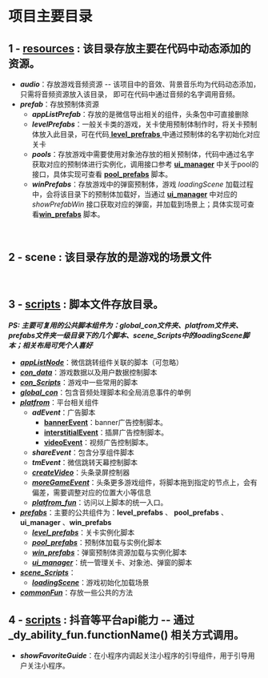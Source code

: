 项目主要目录
====
## 1 - [resources](https://github.com/ITMasterC/gameTemplate/tree/master/assets/resources) : 该目录存放主要在代码中动态添加的资源。
* ***audio***：存放游戏音频资源 -- 该项目中的音效、背景音乐均为代码动态添加， 只需将音频资源放入该目录， 即可在代码中通过音频的名字调用音频。<br>
* ***prefab***：存放预制体资源<br>
	* ***appListPrefab***：存放的是微信导出相关的组件，头条包中可直接删除<br>
	* ***levelPrefabs***：一般关卡类的游戏，关卡使用预制体制作时，将关卡预制体放入此目录，可在代码[ **level_prefrabs** ](https://github.com/ITMasterC/gameTemplate/tree/master/gameTemplatePro/assets/scripts/prefabs/level_prefabs.js)中通过预制体的名字初始化对应关卡<br>
	* ***pools***：存放游戏中需要使用对象池存放的相关预制体，代码中通过名字获取对应的预制体进行实例化，调用接口参考 [**ui_manager**](https://github.com/ITMasterC/gameTemplate/tree/master/gameTemplatePro/assets/scripts/prefabs/ui_manager.js) 中关于pool的接口，具体实现可查看 [**pool_prefabs**](https://github.com/ITMasterC/gameTemplate/tree/master/gameTemplatePro/assets/scripts/prefabs/pool_prefabs.js) 脚本。<br>
	* ***winPrefabs***：存放游戏中的弹窗预制体，游戏 *loadingScene* 加载过程中，会将该目录下的预制体加载好，当通过 [**ui_manager**](https://github.com/ITMasterC/gameTemplate/tree/master/gameTemplatePro/assets/scripts/prefabs/ui_manager.js) 中对应的 *showPrefabWin* 接口获取对应的弹窗，并加载到场景上；具体实现可查看[**win_prefabs**](https://github.com/ITMasterC/gameTemplate/tree/master/gameTemplatePro/assets/scripts/prefabs/win_prefabs.js) 脚本。<br>
<br>

## 2 - scene : 该目录存放的是游戏的场景文件

<br>

## 3 - [scripts](https://github.com/ITMasterC/gameTemplate/tree/master/gameTemplatePro/assets/scripts) : 脚本文件存放目录。
***PS: 主要可复用的公共脚本组件为：global_con文件夹、platfrom文件夹、prefabs文件夹一级目录下的几个脚本、scene_Scripts中的loadingScene脚本；相关布局可凭个人喜好***
* [***appListNode***](https://github.com/ITMasterC/gameTemplate/tree/master/gameTemplatePro/assets/scripts/appListNode)：微信跳转组件关联的脚本（可忽略）<br>
* [***con_data***](https://github.com/ITMasterC/gameTemplate/tree/master/gameTemplatePro/assets/scripts/con_data)：游戏数据以及用户数据控制脚本<br>
* [***con_Scripts***](https://github.com/ITMasterC/gameTemplate/tree/master/gameTemplatePro/assets/scripts/con_Scripts)：游戏中一些常用的脚本<br>
* [***global_con***](https://github.com/ITMasterC/gameTemplate/tree/master/gameTemplatePro/assets/scripts/global_con)：包含音频处理脚本和全局消息事件的单例<br>
* [***platfrom***](https://github.com/ITMasterC/gameTemplate/tree/master/gameTemplatePro/assets/scripts/platfrom)：平台相关组件
	* ***adEvent***：广告脚本
		* [**bannerEvent**](https://github.com/ITMasterC/gameTemplate/tree/master/gameTemplatePro/assets/scripts/platfrom/adEvent/bannerEvent.js)：banner广告控制脚本。
		* [**interstitialEvent**](https://github.com/ITMasterC/gameTemplate/tree/master/gameTemplatePro/assets/scripts/platfrom/adEvent/interstitialEvent.js)：插屏广告控制脚本。
		* [**videoEvent**](https://github.com/ITMasterC/gameTemplate/tree/master/gameTemplatePro/assets/scripts/platfrom/adEvent/videoEvent.js)：视频广告控制脚本。
	* ***shareEvent***：包含分享组件脚本
	* ***tmEvent***：微信跳转天幕控制脚本
	* [***createVideo***](https://github.com/ITMasterC/gameTemplate/tree/master/gameTemplatePro/assets/scripts/platfrom/createVideo.js)：头条录屏控制器
	* [***moreGameEvent***](https://github.com/ITMasterC/gameTemplate/tree/master/gameTemplatePro/assets/scripts/platfrom/moreGameEvent.js)：头条更多游戏组件，将脚本拖到指定的节点上，会有偏差，需要调整对应的位置大小等信息
	* [***platfrom_fun***](https://github.com/ITMasterC/gameTemplate/tree/master/gameTemplatePro/assets/scripts/platfrom/platfrom_fun.js)：访问以上脚本的统一入口。
* [***prefabs***](https://github.com/ITMasterC/gameTemplate/tree/master/gameTemplatePro/assets/scripts/prefabs)：主要的公共组件为：**level_prefabs** 、 **pool_prefabs** 、**ui_manager** 、**win_prefabs**<br>
	* [***level_prefabs***](https://github.com/ITMasterC/gameTemplate/tree/master/gameTemplatePro/assets/scripts/prefabs/level_prefabs.js)：关卡实例化脚本
	* [***pool_prefabs***](https://github.com/ITMasterC/gameTemplate/tree/master/gameTemplatePro/assets/scripts/prefabs/level_prefabs.js)：预制体加载与实例化脚本
	* [***win_prefabs***](https://github.com/ITMasterC/gameTemplate/tree/master/gameTemplatePro/assets/scripts/prefabs/win_prefabs.js)：弹窗预制体资源加载与实例化脚本
	* [***ui_manager***](https://github.com/ITMasterC/gameTemplate/tree/master/gameTemplatePro/assets/scripts/prefabs/ui_prefabs.js)：统一管理关卡、对象池、弹窗的脚本
* [***scene_Scripts***](https://github.com/ITMasterC/gameTemplate/tree/master/gameTemplatePro/assets/scripts/scene_Scripts/loadingScene)：
	* [***loadingScene***](https://github.com/ITMasterC/gameTemplate/tree/master/gameTemplatePro/assets/scripts/scene_Scripts/loadingScene.js)：游戏初始化加载场景
* [***commonFun***](https://github.com/ITMasterC/gameTemplate/tree/master/gameTemplatePro/assets/scripts/commonFun.js)：存放一些公共的方法

## 4 - [scripts](https://github.com/ITMasterC/gameTemplate/tree/master/dyAbilityFun.js) : 抖音等平台api能力 -- 通过 _dy_ability_fun.functionName() 相关方式调用。
* ***showFavoriteGuide***：在小程序内调起关注小程序的引导组件，用于引导用户关注小程序。
